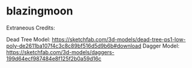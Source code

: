 # blazingmoon

Extraneous Credits:

Dead Tree Model: https://sketchfab.com/3d-models/dead-tree-ps1-low-poly-de2611ba107f4c3c8c89bf516d5d9b6b#download
Dagger Model: https://sketchfab.com/3d-models/daggers-199d64ecf987484e8f125f2b0a59d16c
